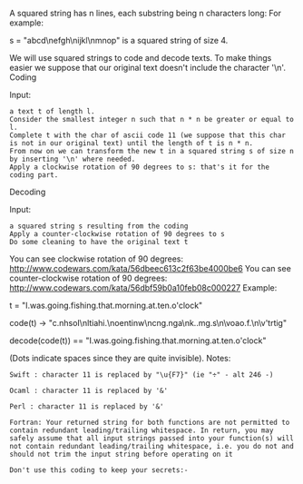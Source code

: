 A squared string has n lines, each substring being n characters long: For example:

s = "abcd\nefgh\nijkl\nmnop" is a squared string of size 4.

We will use squared strings to code and decode texts. To make things easier we suppose that our original text doesn't include the character '\n'.
Coding

Input:

    a text t of length l.
    Consider the smallest integer n such that n * n be greater or equal to l.
    Complete t with the char of ascii code 11 (we suppose that this char is not in our original text) until the length of t is n * n.
    From now on we can transform the new t in a squared string s of size n by inserting '\n' where needed.
    Apply a clockwise rotation of 90 degrees to s: that's it for the coding part.

Decoding

Input:

    a squared string s resulting from the coding
    Apply a counter-clockwise rotation of 90 degrees to s
    Do some cleaning to have the original text t

You can see clockwise rotation of 90 degrees: http://www.codewars.com/kata/56dbeec613c2f63be4000be6 You can see counter-clockwise rotation of 90 degrees: http://www.codewars.com/kata/56dbf59b0a10feb08c000227
Example:

t = "I.was.going.fishing.that.morning.at.ten.o'clock"

code(t) -> "c.nhsoI\nltiahi.\noentinw\ncng.nga\nk..mg.s\n\voao.f.\n\v'trtig"

decode(code(t)) == "I.was.going.fishing.that.morning.at.ten.o'clock"

(Dots indicate spaces since they are quite invisible).
Notes:

    Swift : character 11 is replaced by "\u{F7}" (ie "÷" - alt 246 -)

    Ocaml : character 11 is replaced by '&'

    Perl : character 11 is replaced by '&'

    Fortran: Your returned string for both functions are not permitted to contain redundant leading/trailing whitespace. In return, you may safely assume that all input strings passed into your function(s) will not contain redundant leading/trailing whitespace, i.e. you do not and should not trim the input string before operating on it

    Don't use this coding to keep your secrets:-
